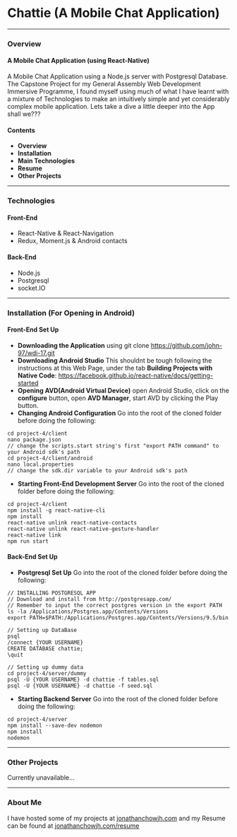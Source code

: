 # Chattie (A Mobile Chat Application)

---

### Overview
#### A Mobile Chat Application (using React-Native)
A Mobile Chat Application using a Node.js server with Postgresql Database. The Capstone Project for my General Assembly Web Development Immersive Programme, I found myself using much of what I have learnt with a mixture of Technologies to make an intuitively simple and yet considerably complex mobile application. Lets take a dive a little deeper into the App shall we???

#### Contents
* **Overview**
* **Installation**
* **Main Technologies**
* **Resume**
* **Other Projects**

---

### Technologies
#### Front-End 
* React-Native & React-Navigation
* Redux, Moment.js & Android contacts
#### Back-End
* Node.js
* Postgresql
* socket.IO

---

### Installation (For Opening in Android)
#### Front-End Set Up
* **Downloading the Application** 
using git clone https://github.com/john-97/wdi-17.git
* **Downloading Android Studio** 
This shouldnt be tough following the instructions at this Web Page, under the tab **Building Projects with Native Code**: https://facebook.github.io/react-native/docs/getting-started 
* **Opening AVD(Android Virtual Device)** 
open Android Studio, click on the **configure** button, open **AVD Manager**, start AVD by clicking the Play button.
* **Changing Android Configuration** 
Go into the root of the cloned folder before doing the following:
```
cd project-4/client
nano package.json
// change the scripts.start string's first "export PATH command" to your Android sdk's path
cd project-4/client/android
nano local.properties
// change the sdk.dir variable to your Android sdk's path
```
* **Starting Front-End Development Server** 
Go into the root of the cloned folder before doing the following:
```
cd project-4/client
npm install -g react-native-cli
npm install
react-native unlink react-native-contacts
react-native unlink react-native-gesture-handler
react-native link
npm run start
```
#### Back-End Set Up
* **Postgresql Set Up**
Go into the root of the cloned folder before doing the following:
```
// INSTALLING POSTGRESQL APP
// Download and install from http://postgresapp.com/
// Remember to input the correct postgres version in the export PATH
ls -la /Applications/Postgres.app/Contents/Versions
export PATH=$PATH:/Applications/Postgres.app/Contents/Versions/9.5/bin

// Setting up DataBase
psql
/connect {YOUR USERNAME}
CREATE DATABASE chattie;
\quit

// Setting up dummy data
cd project-4/server/dummy
psql -U {YOUR USERNAME} -d chattie -f tables.sql
psql -U {YOUR USERNAME} -d chattie -f seed.sql
```
* **Starting Backend Server**
Go into the root of the cloned folder before doing the following:
```
cd project-4/server
npm install --save-dev nodemon
npm install
nodemon
```

---

### Other Projects
Currently unavailable...

---

### About Me
I have hosted some of my projects at [jonathanchowjh.com](https://jonathanchowjh.com) and my Resume can be found at [jonathanchowjh.com/resume](https://jonathanchowjh.com/resume)
